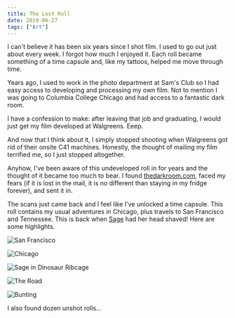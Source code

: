 ```yaml
---
title: The Lost Roll
date: 2019-06-27
tags: ["Art"]
---
```


I can't believe it has been six years since I shot film. I used to go out just about every week. I forgot how much I enjoyed it. Each roll became something of a time capsule and, like my tattoos, helped me move through time.

<!--x-->

Years ago, I used to work in the photo department at Sam's Club so I had easy access to developing and processing my own film. Not to mention I was going to Columbia College Chicago and had access to a fantastic dark room.

I have a confession to make: after leaving that job and graduating, I would just get my film developed at Walgreens. Eeep.

And now that I think about it, I simply stopped shooting when Walgreens got rid of their onsite C41 machines. Honestly, the thought of mailing my film terrified me, so I just stopped altogether.

Anyhow, I've been aware of this undeveloped roll in for years and the thought of it became too much to bear. I found [thedarkroom.com](https://thedarkroom.com), faced my fears (if it is lost in the mail, it is no different than staying in my fridge forever), and sent it in.

The scans just came back and I feel like I've unlocked a time capsule. This roll contains my usual adventures in Chicago, plus travels to San Francisco and Tennessee. This is back when [Sage](https://sageetters.com) had her head shaved! Here are some highlights.

![San Francisco](/images/lost-roll-1.jpg)

![Chicago](/images/lost-roll-2.jpg)

![Sage in Dinosaur Ribcage](/images/lost-roll-3.jpg)

![The Road](/images/lost-roll-4.jpg)

![Bunting](/images/lost-roll-5.jpg)

I also found dozen unshot rolls...
